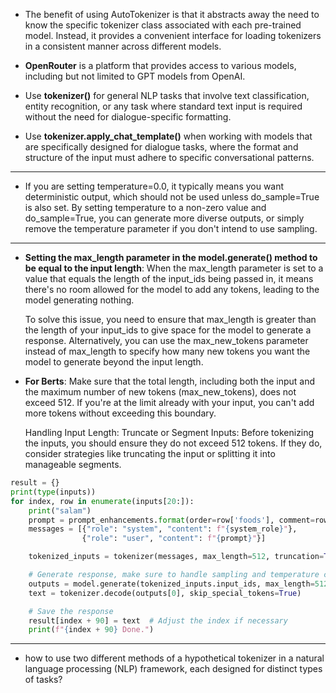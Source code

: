 - The benefit of using AutoTokenizer is that it abstracts away the need to know the specific tokenizer class associated with each pre-trained model. Instead, it provides a convenient interface for loading tokenizers in a consistent manner across different models.

- **OpenRouter** is a platform that provides access to various models, including but not limited to GPT models from OpenAI.

- Use **tokenizer()** for general NLP tasks that involve text classification, entity recognition, or any task where standard text input is required without the need for dialogue-specific formatting.
- Use **tokenizer.apply_chat_template()** when working with models that are specifically designed for dialogue tasks, where the format and structure of the input must adhere to specific conversational patterns.
------------------------------------------

- If you are setting temperature=0.0, it typically means you want deterministic output, which should not be used unless do_sample=True is also set. By setting temperature to a non-zero value and do_sample=True, you can generate more diverse outputs, or simply remove the temperature parameter if you don't intend to use sampling.

----------------------------------
 - **Setting the max_length parameter in the model.generate() method to be equal to the input length**: When the max_length parameter is set to a value that equals the length of the input_ids being passed in, it means there's no room allowed for the model to add any tokens, leading to the model generating nothing.
   
   To solve this issue, you need to ensure that max_length is greater than the length of your input_ids to give space for the model to generate a response. Alternatively, you can use the max_new_tokens parameter instead of max_length to specify how many new tokens you want the model to generate beyond the input length.

- **For Berts**: Make sure that the total length, including both the input and the maximum number of new tokens (max_new_tokens), does not exceed 512. If you're at the limit already with your input, you can't add more tokens without exceeding this boundary.
  
  Handling Input Length:
  Truncate or Segment Inputs: Before tokenizing the inputs, you should ensure they do not exceed 512 tokens. If they do, consider strategies like truncating the input or splitting it into manageable segments.

```python
result = {}
print(type(inputs))
for index, row in enumerate(inputs[20:]):
    print("salam")
    prompt = prompt_enhancements.format(order=row['foods'], comment=row['comment'], ingredients=row['materials'])
    messages = [{"role": "system", "content": f"{system_role}"},
                {"role": "user", "content": f"{prompt}"}]

    tokenized_inputs = tokenizer(messages, max_length=512, truncation=True, return_tensors="pt")

    # Generate response, make sure to handle sampling and temperature correctly
    outputs = model.generate(tokenized_inputs.input_ids, max_length=512, temperature=1.0, do_sample=True)
    text = tokenizer.decode(outputs[0], skip_special_tokens=True)

    # Save the response
    result[index + 90] = text  # Adjust the index if necessary
    print(f"{index + 90} Done.")

```

-----------------------------------------

- how to use two different methods of a hypothetical tokenizer in a natural language processing (NLP) framework, each designed for distinct types of tasks?